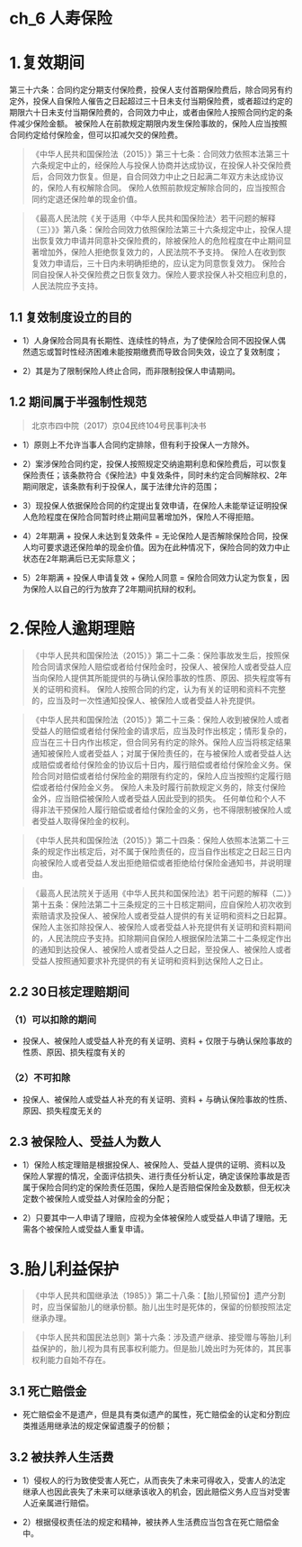 # ch_6 人寿保险
# 1.复效期间
第三十六条：合同约定分期支付保险费，投保人支付首期保险费后，除合同另有约定外，投保人自保险人催告之日起超过三十日未支付当期保险费，或者超过约定的期限六十日未支付当期保险费的，合同效力中止，或者由保险人按照合同约定的条件减少保险金额。 
被保险人在前款规定期限内发生保险事故的，保险人应当按照合同约定给付保险金，但可以扣减欠交的保险费。

> 《中华人民共和国保险法（2015）》第三十七条：合同效力依照本法第三十六条规定中止的，经保险人与投保人协商并达成协议，在投保人补交保险费后，合同效力恢复。但是，自合同效力中止之日起满二年双方未达成协议的，保险人有权解除合同。 
保险人依照前款规定解除合同的，应当按照合同约定退还保险单的现金价值。

> 《最高人民法院《关于适用〈中华人民共和国保险法〉若干问题的解释（三）》》第八条：保险合同效力依照保险法第三十六条规定中止，投保人提出恢复效力申请并同意补交保险费的，除被保险人的危险程度在中止期间显著增加外，保险人拒绝恢复效力的，人民法院不予支持。
保险人在收到恢复效力申请后，三十日内未明确拒绝的，应认定为同意恢复效力。
保险合同自投保人补交保险费之日恢复效力。保险人要求投保人补交相应利息的，人民法院应予支持。

## 1.1 复效制度设立的目的
- 1）人身保险合同具有长期性、连续性的特点，为了使保险合同不因投保人偶然遗忘或暂时性经济困难未能按期缴费而导致合同失效，设立了复效制度；

- 2）其是为了限制保险人终止合同，而非限制投保人申请期间。

## 1.2 期间属于半强制性规范
> 北京市四中院（2017）京04民终104号民事判决书

- 1）原则上不允许当事人合同约定排除，但有利于投保人一方除外。

- 2）案涉保险合同约定，投保人按照规定交纳逾期利息和保险费后，可以恢复保险责任；该条款符合《保险法》中复效条件，同时未约定合同解除权、2年期间限定，该条款有利于投保人，属于法律允许的范围；

- 3）现投保人依据保险合同的约定提出复效申请，在保险人未能举证证明投保人危险程度在保险合同暂时终止期间显著增加外，保险人不得拒赔。

- 4）2年期满 + 投保人未达到复效条件 = 无论保险人是否解除保险合同，投保人均可要求退还保险单的现金价值。因为在此种情况下，保险合同的效力中止状态在2年期满后已无实际意义；

- 5）2年期满 + 投保人申请复效 + 保险人同意 = 保险合同效力认定为恢复，因为保险人以自己的行为放弃了2年期间抗辩的权利。

# 2.保险人逾期理赔
> 《中华人民共和国保险法（2015）》第二十二条：保险事故发生后，按照保险合同请求保险人赔偿或者给付保险金时，投保人、被保险人或者受益人应当向保险人提供其所能提供的与确认保险事故的性质、原因、损失程度等有关的证明和资料。 
保险人按照合同的约定，认为有关的证明和资料不完整的，应当及时一次性通知投保人、被保险人或者受益人补充提供。

> 《中华人民共和国保险法（2015）》第二十三条：保险人收到被保险人或者受益人的赔偿或者给付保险金的请求后，应当及时作出核定；情形复杂的，应当在三十日内作出核定，但合同另有约定的除外。保险人应当将核定结果通知被保险人或者受益人；对属于保险责任的，在与被保险人或者受益人达成赔偿或者给付保险金的协议后十日内，履行赔偿或者给付保险金义务。保险合同对赔偿或者给付保险金的期限有约定的，保险人应当按照约定履行赔偿或者给付保险金义务。
保险人未及时履行前款规定义务的，除支付保险金外，应当赔偿被保险人或者受益人因此受到的损失。 
任何单位和个人不得非法干预保险人履行赔偿或者给付保险金的义务，也不得限制被保险人或者受益人取得保险金的权利。

> 《中华人民共和国保险法（2015）》第二十四条：保险人依照本法第二十三条的规定作出核定后，对不属于保险责任的，应当自作出核定之日起三日内向被保险人或者受益人发出拒绝赔偿或者拒绝给付保险金通知书，并说明理由。

> 《最高人民法院关于适用《中华人民共和国保险法》若干问题的解释（二）》第十五条：保险法第二十三条规定的三十日核定期间，应自保险人初次收到索赔请求及投保人、被保险人或者受益人提供的有关证明和资料之日起算。 
保险人主张扣除投保人、被保险人或者受益人补充提供有关证明和资料期间的，人民法院应予支持。扣除期间自保险人根据保险法第二十二条规定作出的通知到达投保人、被保险人或者受益人之日起，至投保人、被保险人或者受益人按照通知要求补充提供的有关证明和资料到达保险人之日止。

## 2.2 30日核定理赔期间
### （1）可以扣除的期间
- 投保人、被保险人或受益人补充的有关证明、资料 + 仅限于与确认保险事故的性质、原因、损失程度有关的 

### （2）不可扣除
- 投保人、被保险人或受益人补充的有关证明、资料 + 与确认保险事故的性质、原因、损失程度无关的

## 2.3 被保险人、受益人为数人
- 1）保险人核定理赔是根据投保人、被保险人、受益人提供的证明、资料以及保险人掌握的情况，全面评估损失、进行责任分析认定，确定该保险事故是否属于保险合同约定的保险责任范围，保险人是否赔偿保险金及数额，但无权决定数个被保险人或受益人对保险金的分配；

- 2）只要其中一人申请了理赔，应视为全体被保险人或受益人申请了理赔。无需各个被保险人或受益人重复申请。

# 3.胎儿利益保护
> 《中华人民共和国继承法（1985）》第二十八条：【胎儿预留份】遗产分割时，应当保留胎儿的继承份额。胎儿出生时是死体的，保留的份额按照法定继承办理。

> 《中华人民共和国民法总则》第十六条：涉及遗产继承、接受赠与等胎儿利益保护的，胎儿视为具有民事权利能力。但是胎儿娩出时为死体的，其民事权利能力自始不存在。

## 3.1 死亡赔偿金
- 死亡赔偿金不是遗产，但是具有类似遗产的属性，死亡赔偿金的认定和分割应类推适用继承法的规定保留遗腹子的份额；

## 3.2 被扶养人生活费
- 1）侵权人的行为致使受害人死亡，从而丧失了未来可得收入，受害人的法定继承人也因此丧失了未来可以继承该收入的机会，因此赔偿义务人应当对受害人近亲属进行赔偿。

- 2）根据侵权责任法的规定和精神，被扶养人生活费应当包含在死亡赔偿金中。










